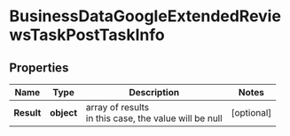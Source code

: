 # BusinessDataGoogleExtendedReviewsTaskPostTaskInfo


## Properties

| Name | Type | Description | Notes |
|------------ | ------------- | ------------- | -------------|
**Result** | **object** | array of results<br>in this case, the value will be null |[optional]|